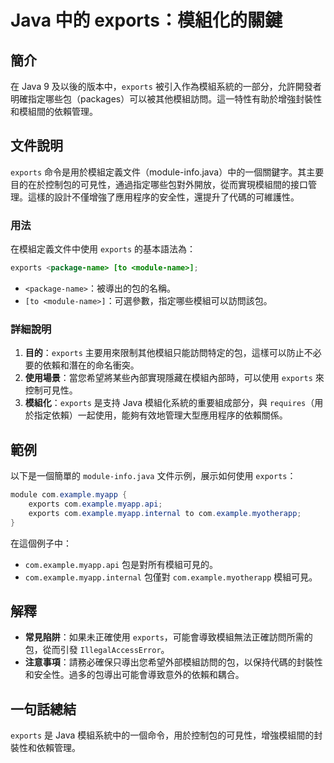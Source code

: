 <!--
Meta Description: # Java 中的 exports：模組化的關鍵 ## 簡介 在 Java 9 及以後的版本中，`exports` 被引入作為模組系統的一部分，允許開發者明確指定哪些包（packages）可以被其他模組訪問。這一特性有助於增強封裝性和模組間的依賴管理。 ## 文件說明 `exports` 命令是用於...
Meta Keywords: exports, java, com, example, module
-->

# Java 中的 exports：模組化的關鍵

## 簡介
在 Java 9 及以後的版本中，`exports` 被引入作為模組系統的一部分，允許開發者明確指定哪些包（packages）可以被其他模組訪問。這一特性有助於增強封裝性和模組間的依賴管理。

## 文件說明
`exports` 命令是用於模組定義文件（module-info.java）中的一個關鍵字。其主要目的在於控制包的可見性，通過指定哪些包對外開放，從而實現模組間的接口管理。這樣的設計不僅增強了應用程序的安全性，還提升了代碼的可維護性。

### 用法
在模組定義文件中使用 `exports` 的基本語法為：
```java
exports <package-name> [to <module-name>];
```
- `<package-name>`：被導出的包的名稱。
- `[to <module-name>]`：可選參數，指定哪些模組可以訪問該包。

### 詳細說明
1. **目的**：`exports` 主要用來限制其他模組只能訪問特定的包，這樣可以防止不必要的依賴和潛在的命名衝突。
2. **使用場景**：當您希望將某些內部實現隱藏在模組內部時，可以使用 `exports` 來控制可見性。
3. **模組化**：`exports` 是支持 Java 模組化系統的重要組成部分，與 `requires`（用於指定依賴）一起使用，能夠有效地管理大型應用程序的依賴關係。

## 範例
以下是一個簡單的 `module-info.java` 文件示例，展示如何使用 `exports`：
```java
module com.example.myapp {
    exports com.example.myapp.api;
    exports com.example.myapp.internal to com.example.myotherapp;
}
```
在這個例子中：
- `com.example.myapp.api` 包是對所有模組可見的。
- `com.example.myapp.internal` 包僅對 `com.example.myotherapp` 模組可見。

## 解釋
- **常見陷阱**：如果未正確使用 `exports`，可能會導致模組無法正確訪問所需的包，從而引發 `IllegalAccessError`。
- **注意事項**：請務必確保只導出您希望外部模組訪問的包，以保持代碼的封裝性和安全性。過多的包導出可能會導致意外的依賴和耦合。

## 一句話總結
`exports` 是 Java 模組系統中的一個命令，用於控制包的可見性，增強模組間的封裝性和依賴管理。